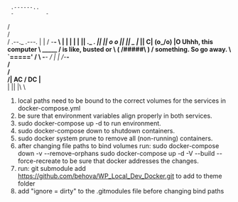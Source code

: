      .------..
     -          -
   /              \
 /                   \
/    .--._    .---.   |
|  /      -__-     \   |
| |                 |  |
 ||     ._   _.      ||
 ||      o   o       ||
 ||      _  |_      ||
 C|     (o\_/o)     |O     Uhhh, this computer
  \      _____      /       is like, busted or
    \ ( /#####\ ) /       something. So go away.
     \  `====='  /
      \  -___-  /
       |       |
       /-_____-\
     /           \
   /               \
  /__|  AC / DC  |__\
  | ||           |\ \

  1. local paths need to be bound to the correct volumes for the services in docker-compose.yml
  2. be sure that environment variables align properly in both services.
  3. sudo docker-compose up -d to run environment.
  4. sudo docker-compose down to shutdown containers.
  5. sudo docker system prune to remove all (non-running) containers.
  6. after changing file paths to bind volumes run:
    sudo docker-compose down -v --remove-orphans
    sudo docker-compose up -d -V --build --force-recreate
  to be sure that docker addresses the changes.
  7. run: git submodule add https://github.com/behova/WP_Local_Dev_Docker.git to add to theme folder
  8. add "ignore = dirty" to the .gitmodules file before changing bind paths 